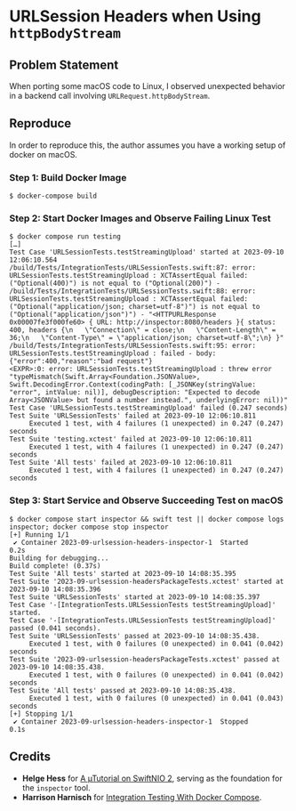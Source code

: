 # URLSession Headers when Using `httpBodyStream`

## Problem Statement

When porting some macOS code to Linux, I observed unexpected behavior in a backend call involving
`URLRequest.httpBodyStream`.

## Reproduce

In order to reproduce this, the author assumes you have a working setup of docker on macOS.

### Step 1: Build Docker Image

```
$ docker-compose build
```

### Step 2: Start Docker Images and Observe Failing Linux Test

```
$ docker compose run testing
[…]
Test Case 'URLSessionTests.testStreamingUpload' started at 2023-09-10 12:06:10.564
/build/Tests/IntegrationTests/URLSessionTests.swift:87: error: URLSessionTests.testStreamingUpload : XCTAssertEqual failed: ("Optional(400)") is not equal to ("Optional(200)") - 
/build/Tests/IntegrationTests/URLSessionTests.swift:88: error: URLSessionTests.testStreamingUpload : XCTAssertEqual failed: ("Optional("application/json; charset=utf-8")") is not equal to ("Optional("application/json")") - "<HTTPURLResponse 0x00007fe3f000fe60> { URL: http://inspector:8080/headers }{ status: 400, headers {\n   \"Connection\" = close;\n   \"Content-Length\" = 36;\n   \"Content-Type\" = \"application/json; charset=utf-8\";\n} }"
/build/Tests/IntegrationTests/URLSessionTests.swift:95: error: URLSessionTests.testStreamingUpload : failed - body: {"error":400,"reason":"bad request"}
<EXPR>:0: error: URLSessionTests.testStreamingUpload : threw error "typeMismatch(Swift.Array<Foundation.JSONValue>, Swift.DecodingError.Context(codingPath: [_JSONKey(stringValue: "error", intValue: nil)], debugDescription: "Expected to decode Array<JSONValue> but found a number instead.", underlyingError: nil))"
Test Case 'URLSessionTests.testStreamingUpload' failed (0.247 seconds)
Test Suite 'URLSessionTests' failed at 2023-09-10 12:06:10.811
     Executed 1 test, with 4 failures (1 unexpected) in 0.247 (0.247) seconds
Test Suite 'testing.xctest' failed at 2023-09-10 12:06:10.811
     Executed 1 test, with 4 failures (1 unexpected) in 0.247 (0.247) seconds
Test Suite 'All tests' failed at 2023-09-10 12:06:10.811
     Executed 1 test, with 4 failures (1 unexpected) in 0.247 (0.247) seconds
```

### Step 3: Start Service and Observe Succeeding Test on macOS

```
$ docker compose start inspector && swift test || docker compose logs inspector; docker compose stop inspector
[+] Running 1/1
 ✔ Container 2023-09-urlsession-headers-inspector-1  Started                                                                                                                                                                                                                          0.2s 
Building for debugging...
Build complete! (0.37s)
Test Suite 'All tests' started at 2023-09-10 14:08:35.395
Test Suite '2023-09-urlsession-headersPackageTests.xctest' started at 2023-09-10 14:08:35.396
Test Suite 'URLSessionTests' started at 2023-09-10 14:08:35.397
Test Case '-[IntegrationTests.URLSessionTests testStreamingUpload]' started.
Test Case '-[IntegrationTests.URLSessionTests testStreamingUpload]' passed (0.041 seconds).
Test Suite 'URLSessionTests' passed at 2023-09-10 14:08:35.438.
     Executed 1 test, with 0 failures (0 unexpected) in 0.041 (0.042) seconds
Test Suite '2023-09-urlsession-headersPackageTests.xctest' passed at 2023-09-10 14:08:35.438.
     Executed 1 test, with 0 failures (0 unexpected) in 0.041 (0.042) seconds
Test Suite 'All tests' passed at 2023-09-10 14:08:35.438.
     Executed 1 test, with 0 failures (0 unexpected) in 0.041 (0.043) seconds
[+] Stopping 1/1
 ✔ Container 2023-09-urlsession-headers-inspector-1  Stopped                                                                                                                                                                                                                          0.1s 
```

## Credits

* **Helge Hess** for [A µTutorial on SwiftNIO 2](https://www.alwaysrightinstitute.com/microexpress-nio2/), serving as the foundation for the `inspector` tool.
* **Harrison Harnisch** for [Integration Testing With Docker Compose](https://blog.harrison.dev/2016/06/19/integration-testing-with-docker-compose.html).
